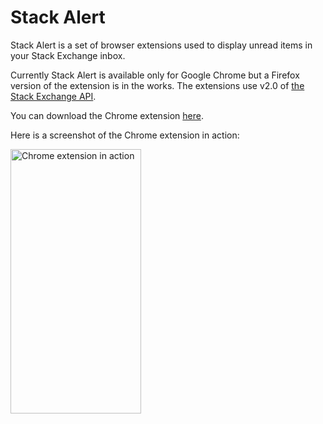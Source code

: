 <h1>Stack Alert</h1>

<p>Stack Alert is a set of browser extensions used to display unread items in your Stack Exchange inbox.</p>
<p>Currently Stack Alert is available only for Google Chrome but a Firefox version of the extension is in the works.
The extensions use v2.0 of <a href="https://api.stackexchange.com/docs">the Stack Exchange API</a>.</p>

<p>You can download the Chrome extension <a href="http://quickmediasolutions.com/stackalert/stackalert.crx">here</a>.</p>

<p>Here is a screenshot of the Chrome extension in action:</p>
<a href="http://i.stack.imgur.com/rDpNt.png" title="open image in new window" target="_blank">
<img height="423" width="209" title="Proof of concept" src="http://i.stack.imgur.com/rDpNt.png" alt="Chrome extension in action" />
</a></p>